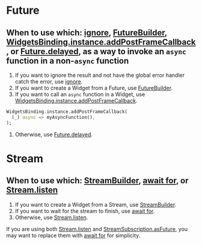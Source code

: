 # Future
## When to use which: [ignore](https://api.flutter.dev/flutter/dart-async/FutureExtensions/ignore.html), [FutureBuilder](https://api.flutter.dev/flutter/widgets/FutureBuilder-class.html), [WidgetsBinding.instance.addPostFrameCallback](https://api.flutter.dev/flutter/scheduler/SchedulerBinding/addPostFrameCallback.html), or [Future.delayed](https://api.dart.dev/stable/dart-async/Future/Future.delayed.html), as a way to invoke an `async` function in a non-`async` function
1. If you want to ignore the result and not have the global error handler catch the error, use [ignore](https://api.flutter.dev/flutter/dart-async/FutureExtensions/ignore.html).
1. If you want to create a Widget from a Future, use [FutureBuilder](https://api.flutter.dev/flutter/widgets/FutureBuilder-class.html).
1. If you want to call an `async` function in a Widget, use [WidgetsBinding.instance.addPostFrameCallback](https://api.flutter.dev/flutter/scheduler/SchedulerBinding/addPostFrameCallback.html).
  ```dart
  WidgetsBinding.instance.addPostFrameCallback(
    (_) async => myAsyncFunction(),
  );
  ```
1. Otherwise, use [Future.delayed](https://api.dart.dev/stable/dart-async/Future/Future.delayed.html).

# Stream
## When to use which: [StreamBuilder](https://api.flutter.dev/flutter/widgets/StreamBuilder-class.html), [await for](https://dart.dev/libraries/async/using-streams#receiving-stream-events), or [Stream.listen](https://api.flutter.dev/flutter/dart-async/Stream/listen.html)
1. If you want to create a Widget from a Stream, use [StreamBuilder](https://api.flutter.dev/flutter/widgets/StreamBuilder-class.html).
1. If you want to wait for the stream to finish, use [await for](https://dart.dev/libraries/async/using-streams#receiving-stream-events).
1. Otherwise, use [Stream.listen](https://api.flutter.dev/flutter/dart-async/Stream/listen.html).

If you are using both [Stream.listen](https://api.flutter.dev/flutter/dart-async/Stream/listen.html) and [StreamSubscription.asFuture](https://api.flutter.dev/flutter/dart-async/StreamSubscription/asFuture.html), you may want to replace them with [await for](https://dart.dev/libraries/async/using-streams#receiving-stream-events) for simplicity.

